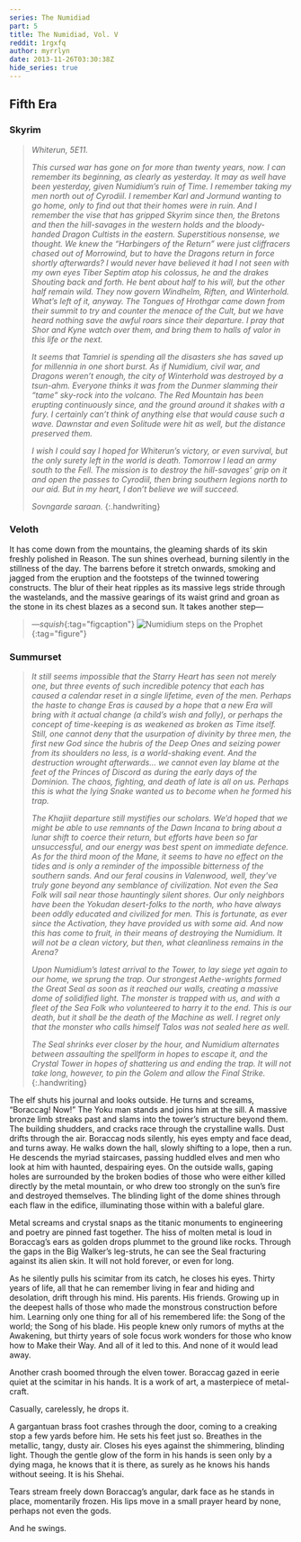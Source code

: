 ```yaml
---
series: The Numidiad
part: 5
title: The Numidiad, Vol. V
reddit: 1rgxfq
author: myrrlyn
date: 2013-11-26T03:30:38Z
hide_series: true
---
```


## Fifth Era

### Skyrim

> *Whiterun, 5E11.*
>
> *This cursed war has gone on for more than twenty years, now. I can remember*
> *its beginning, as clearly as yesterday. It may as well have been yesterday,*
> *given Numidium’s ruin of Time. I remember taking my men north out of*
> *Cyrodiil. I remember Karl and Jormund wanting to go home, only to find out*
> *that their homes were in ruin. And I remember the vise that has gripped*
> *Skyrim since then, the Bretons and then the hill-savages in the western*
> *holds and the bloody-handed Dragon Cultists in the eastern. Superstitious*
> *nonsense, we thought. We knew the “Harbingers of the Return” were just*
> *cliffracers chased out of Morrowind, but to have the Dragons return in force*
> *shortly afterwards? I would never have believed it had I not seen with my*
> *own eyes Tiber Septim atop his colossus, he and the drakes Shouting back and*
> *forth. He bent about half to his will, but the other half remain wild. They*
> *now govern Windhelm, Riften, and Winterhold. What’s left of it, anyway. The*
> *Tongues of Hrothgar came down from their summit to try and counter the menace*
> *of the Cult, but we have heard nothing save the awful roars since their*
> *departure. I pray that Shor and Kyne watch over them, and bring them to*
> *halls of valor in this life or the next.*
>
> *It seems that Tamriel is spending all the disasters she has saved up for*
> *millennia in one short burst. As if Numidium, civil war, and Dragons weren’t*
> *enough, the city of Winterhold was destroyed by a tsun-ahm. Everyone thinks*
> *it was from the Dunmer slamming their “tame” sky-rock into the volcano. The*
> *Red Mountain has been erupting continuously since, and the ground around it*
> *shakes with a fury. I certainly can’t think of anything else that would*
> *cause such a wave. Dawnstar and even Solitude were hit as well, but the*
> *distance preserved them.*
>
> *I wish I could say I hoped for Whiterun’s victory, or even survival, but the*
> *only surety left in the world is death. Tomorrow I lead an army south to the*
> *Fell. The mission is to destroy the hill-savages’ grip on it and open the*
> *passes to Cyrodiil, then bring southern legions north to our aid. But in my*
> *heart, I don’t believe we will succeed.*
>
> *Sovngarde saraan.*
{:.handwriting}

### Veloth

It has come down from the mountains, the gleaming shards of its skin freshly
polished in Reason. The sun shines overhead, burning silently in the stillness
of the day. The barrens before it stretch onwards, smoking and jagged from the
eruption and the footsteps of the twinned towering constructs. The blur of
their heat ripples as its massive legs stride through the wastelands, and the
massive gearings of its waist grind and groan as the stone in its chest blazes
as a second sun. It takes another step—

> _*—squish*_{:tag="figcaption"}
> ![Numidium steps on the Prophet][0]
{:tag="figure"}

### Summurset

> *It still seems impossible that the Starry Heart has seen not merely one, but*
> *three events of such incredible potency that each has caused a calendar*
> *reset in a single lifetime, even of the men. Perhaps the haste to change*
> *Eras is caused by a hope that a new Era will bring with it actual change (a*
> *child’s wish and folly), or perhaps the concept of time-keeping is as*
> *weakened as broken as Time itself. Still, one cannot deny that the*
> *usurpation of divinity by three men, the first new God since the hubris of*
> *the Deep Ones and seizing power from its shoulders no less, is a*
> *world-shaking event. And the destruction wrought afterwards… we cannot even*
> *lay blame at the feet of the Princes of Discord as during the early days of*
> *the Dominion. The chaos, fighting, and death of late is all on us. Perhaps*
> *this is what the lying Snake wanted us to become when he formed his trap.*
>
> *The Khajiit departure still mystifies our scholars. We’d hoped that we might*
> *be able to use remnants of the Dawn Incana to bring about a lunar shift to*
> *coerce their return, but efforts have been so far unsuccessful, and our*
> *energy was best spent on immediate defence. As for the third moon of the*
> *Mane, it seems to have no effect on the tides and is only a reminder of the*
> *impossible bitterness of the southern sands. And our feral cousins in*
> *Valenwood, well, they’ve truly gone beyond any semblance of civilization.*
> *Not even the Sea Folk will sail near those hauntingly silent shores. Our*
> *only neighbors have been the Yokudan desert-folks to the north, who have*
> *always been oddly educated and civilized for men. This is fortunate, as ever*
> *since the Activation, they have provided us with some aid. And now this has*
> *come to fruit, in their means of destroying the Numidium. It will not be a*
> *clean victory, but then, what cleanliness remains in the Arena?*
>
> *Upon Numidium’s latest arrival to the Tower, to lay siege yet again to our*
> *home, we sprung the trap. Our strongest Aethe-wrights formed the Great Seal*
> *as soon as it reached our walls, creating a massive dome of solidified*
> *light. The monster is trapped with us, and with a fleet of the Sea Folk who*
> *volunteered to harry it to the end. This is our death, but it shall be the*
> *death of the Machine as well. I regret only that the monster who calls*
> *himself Talos was not sealed here as well.*
>
> *The Seal shrinks ever closer by the hour, and Numidium alternates between*
> *assaulting the spellform in hopes to escape it, and the Crystal Tower in*
> *hopes of shattering us and ending the trap. It will not take long, however,*
> *to pin the Golem and allow the Final Strike.*
{:.handwriting}

The elf shuts his journal and looks outside. He turns and screams, “Boraccag!
Now!” The Yoku man stands and joins him at the sill. A massive bronze limb
streaks past and slams into the tower’s structure beyond them. The building
shudders, and cracks race through the crystalline walls. Dust drifts through the
air. Boraccag nods silently, his eyes empty and face dead, and turns away. He
walks down the hall, slowly shifting to a lope, then a run. He descends the
myriad staircases, passing huddled elves and men who look at him with haunted,
despairing eyes. On the outside walls, gaping holes are surrounded by the broken
bodies of those who were either killed directly by the metal mountain, or who
drew too strongly on the sun’s fire and destroyed themselves. The blinding light
of the dome shines through each flaw in the edifice, illuminating those within
with a baleful glare.

Metal screams and crystal snaps as the titanic monuments to engineering and
poetry are pinned fast together. The hiss of molten metal is loud in Boraccag’s
ears as golden drops plummet to the ground like rocks. Through the gaps in the
Big Walker’s leg-struts, he can see the Seal fracturing against its alien skin.
It will not hold forever, or even for long.

As he silently pulls his scimitar from its catch, he closes his eyes. Thirty
years of life, all that he can remember living in fear and hiding and
desolation, drift through his mind. His parents. His friends. Growing up in the
deepest halls of those who made the monstrous construction before him. Learning
only one thing for all of his remembered life: the Song of the world; the Song
of his blade. His people knew only rumors of myths at the Awakening, but thirty
years of sole focus work wonders for those who know how to Make their Way. And
all of it led to this. And none of it would lead away.

Another crash boomed through the elven tower. Boraccag gazed in eerie quiet at
the scimitar in his hands. It is a work of art, a masterpiece of metal-craft.

Casually, carelessly, he drops it.

A gargantuan brass foot crashes through the door, coming to a creaking stop a
few yards before him. He sets his feet just so. Breathes in the metallic, tangy,
dusty air. Closes his eyes against the shimmering, blinding light. Though the
gentle glow of the form in his hands is seen only by a dying maga, he knows that
it is there, as surely as he knows his hands without seeing. It is his Shehai.

Tears stream freely down Boraccag’s angular, dark face as he stands in place,
momentarily frozen. His lips move in a small prayer heard by none, perhaps not
even the gods.

And he swings.

[0]: https://myrrlyn.net/oeuvre/images/prophet-4.png "—squish"
